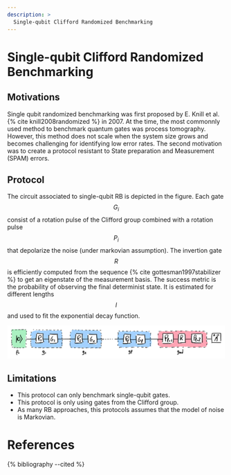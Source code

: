 ```yaml
---
description: >
  Single-qubit Clifford Randomized Benchmarking
---
```


# Single-qubit Clifford Randomized Benchmarking

## Motivations

Single qubit randomized benchmarking was first proposed by E. Knill et al. {% cite knill2008randomized %} in 2007. At the time, the most commonnly used method to benchmark quantum gates was process tomography. However, this method does not scale when the system size grows and becomes challenging for identifying low error rates.  The second motivation was to create a protocol resistant to State preparation and Measurement (SPAM) errors.

## Protocol

The circuit associated to single-qubit RB is depicted in the figure. Each gate $$G_i$$ consist of a rotation pulse of the Clifford group combined with a rotation pulse $$P_i$$ that depolarize the noise (under markovian assumption). The invertion gate $$R$$ is efficiently computed from the sequence {% cite gottesman1997stabilizer %} to get an eigenstate of the measurement basis. The success metric is the probability of observing the final determinist state. It is estimated for different lengths $$l$$ and used to fit the exponential decay function.

<div class="center">
  <img src="/img/system-level-benchmark/randomized/RB-clifford-single-qubit.png" class="img-medium" alt="Quantum circuit associated to the single-qubit clifford randomized benchmarking protocol"/>
</div>

## Limitations

- This protocol can only benchmark single-qubit gates.
- This protocol is only using gates from the Clifford group.
- As many RB approaches, this protocols assumes that the model of noise is Markovian.

# References
{% bibliography --cited %}